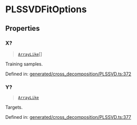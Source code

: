 # PLSSVDFitOptions

## Properties

### X?

> [`ArrayLike`](../types/ArrayLike.md)[]

Training samples.

Defined in:  [generated/cross\_decomposition/PLSSVD.ts:372](https://github.com/transitive-bullshit/scikit-learn-ts/blob/b59c1ff/packages/sklearn/src/generated/cross_decomposition/PLSSVD.ts#L372)

### Y?

> [`ArrayLike`](../types/ArrayLike.md)

Targets.

Defined in:  [generated/cross\_decomposition/PLSSVD.ts:377](https://github.com/transitive-bullshit/scikit-learn-ts/blob/b59c1ff/packages/sklearn/src/generated/cross_decomposition/PLSSVD.ts#L377)
